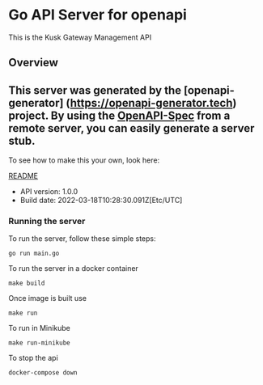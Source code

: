 # Go API Server for openapi

This is the Kusk Gateway Management API

## Overview
This server was generated by the [openapi-generator]
(https://openapi-generator.tech) project.
By using the [OpenAPI-Spec](https://github.com/OAI/OpenAPI-Specification) from a remote server, you can easily generate a server stub.
-

To see how to make this your own, look here:

[README](https://openapi-generator.tech)

- API version: 1.0.0
- Build date: 2022-03-18T10:28:30.091Z[Etc/UTC]


### Running the server
To run the server, follow these simple steps:

```
go run main.go
```

To run the server in a docker container
```
make build
```

Once image is built use
```
make run
```

To run in Minikube
```
make run-minikube
```

To stop the api
```
docker-compose down
```
